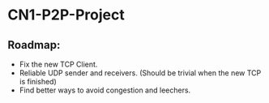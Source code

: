 # CN1-P2P-Project
## Roadmap: 
* Fix the new TCP Client.
* Reliable UDP sender and receivers. (Should be trivial when the new TCP is finished)
* Find better ways to avoid congestion and leechers.

